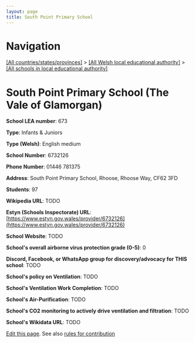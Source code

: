 ```yaml
---
layout: page
title: South Point Primary School
---
```

# Navigation

[[All countries/states/provinces]](../../..) > [[All Welsh local educational authority]](../..) > [[All schools in local educational authority]](..)

# South Point Primary School (The Vale of Glamorgan)

**School LEA number**: 673

**Type**: Infants & Juniors

**Type (Welsh)**: English medium

**School Number**: 6732126

**Phone Number**: 01446 781375

**Address**: South Point Primary School, Rhoose, Rhoose Way, CF62 3FD

**Students**: 97

**Wikipedia URL**: TODO

**Estyn (Schools Inspectorate) URL**: [https://www.estyn.gov.wales/provider/6732126](https://www.estyn.gov.wales/provider/6732126)

**School Website**: TODO

**School's overall airborne virus protection grade (0-5)**: 0

**Discord, Facebook, or WhatsApp group for discovery/advocacy for THIS school**: TODO

**School's policy on Ventilation**: TODO

**School's Ventilation Work Completion**: TODO

**School's Air-Purification**: TODO

**School's CO2 monitoring to actively drive ventilation and filtration**: TODO

**School's Wikidata URL**: TODO




[Edit this page](https://github.com/ventilate-schools/Wales/edit/prif/./The_Vale_of_Glamorgan/South_Point_Primary_School.md). See also [rules for contribution](../../../contribution-rules/)